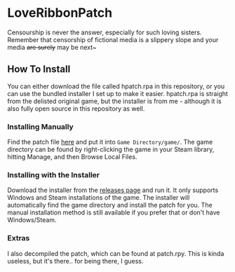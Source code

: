 # LoveRibbonPatch
Censourship is never the answer, especially for such loving sisters. Remember that censorship of fictional media is a slippery slope and your media ~~are surely~~ may be next~ 

## How To Install
You can either download the file called hpatch.rpa in this repository, or you can use the bundled installer I set up to make it easier. hpatch.rpa is straight from the delisted original game, but the installer is from me - although it is also fully open source in this repository as well.

### Installing Manually
Find the patch file [here](https://raw.githubusercontent.com/kleineluka/LoveRibbonPatch/refs/heads/main/hpatch.rpa) and put it into `Game Directory/game/`. The game directory can be found by right-clicking the game in your Steam library, hitting  Manage, and then Browse Local Files.

### Installing with the Installer
Download the installer from the [releases page](https://github.com/kleineluka/LoveRibbonPatch/releases/tag/Stable) and run it. It only supports Windows and Steam installations of the game. The installer will automatically find the game directory and install the patch for you. The manual installation method is still available if you prefer that or don't have Windows/Steam.

### Extras
I also decompiled the patch, which can be found at patch.rpy. This is kinda useless, but it's there.. for being there, I guess.
